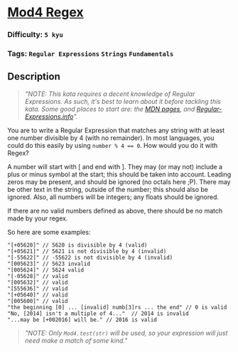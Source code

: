 # [Mod4 Regex](https://www.codewars.com/kata/54746b7ab2bc2868a0000acf)

### Difficulty: `5 kyu`

### Tags: `Regular Expressions` `Strings` `Fundamentals`

## Description

> *"NOTE: This kata requires a decent knowledge of Regular Expressions. As such, it's best to learn about it before tackling this kata. Some good places to start are: the [MDN pages](https://developer.mozilla.org/en/docs/Web/JavaScript/Reference/Global_Objects/RegExp), and [Regular-Expressions.info](http://www.regular-expressions.info/)".*

You are to write a Regular Expression that matches any string with at least one number divisible by 4 (with no remainder). In most languages, you could do this easily by using `number % 4 == 0`. How would you do it with Regex?

A number will start with [ and end with ]. They may (or may not) include a plus or minus symbol at the start; this should be taken into account. Leading zeros may be present, and should be ignored (no octals here ;P). There may be other text in the string, outside of the number; this should also be ignored. Also, all numbers will be integers; any floats should be ignored.

If there are no valid numbers defined as above, there should be no match made by your regex.

So here are some examples:

```
"[+05620]" // 5620 is divisible by 4 (valid)
"[+05621]" // 5621 is not divisible by 4 (invalid)
"[-55622]" // -55622 is not divisible by 4 (invalid)
"[005623]" // 5623 invalid
"[005624]" // 5624 valid
"[-05628]" // valid
"[005632]" // valid
"[555636]" // valid
"[+05640]" // valid
"[005600]" // valid
"the beginning [0] ... [invalid] numb[3]rs ... the end" // 0 is valid
"No, [2014] isn't a multiple of 4..."  // 2014 is invalid
"...may be [+002016] will be." // 2016 is valid
```

> *"NOTE: Only `Mod4.test(str)` will be used, so your expression will just need make a match of some kind."*